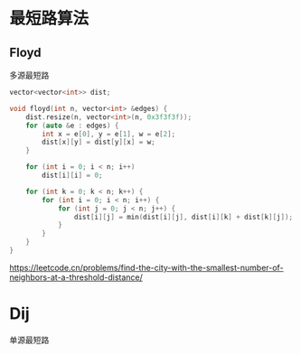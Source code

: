 # 最短路算法

## Floyd
多源最短路

```cpp
vector<vector<int>> dist;

void floyd(int n, vector<int> &edges) {
    dist.resize(n, vector<int>(n, 0x3f3f3f));
    for (auto &e : edges) {
        int x = e[0], y = e[1], w = e[2];
        dist[x][y] = dist[y][x] = w;
    }

    for (int i = 0; i < n; i++)
        dist[i][i] = 0;

    for (int k = 0; k < n; k++) {
        for (int i = 0; i < n; i++) {
            for (int j = 0; j < n; j++) {
                dist[i][j] = min(dist[i][j], dist[i][k] + dist[k][j]);
            }
        }
    }
}
```

https://leetcode.cn/problems/find-the-city-with-the-smallest-number-of-neighbors-at-a-threshold-distance/


# Dij
单源最短路


